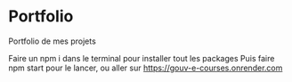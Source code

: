 # Portfolio
Portfolio de mes projets

Faire un npm i dans le terminal pour installer tout les packages
Puis faire npm start pour le lancer, ou aller sur https://gouv-e-courses.onrender.com
